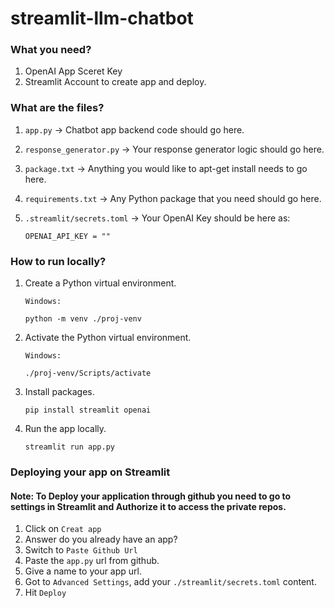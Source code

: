 # streamlit-llm-chatbot

### What you need?

1. OpenAI App Sceret Key
2. Streamlit Account to create app and deploy.

### What are the files?

1. `app.py` -> Chatbot app backend code should go here.
2. `response_generator.py` -> Your response generator logic should go here.
3. `package.txt` -> Anything you would like to apt-get install needs to go here.
4. `requirements.txt` -> Any Python package that you need should go here.
5. `.streamlit/secrets.toml` -> Your OpenAI Key should be here as:
    
    ```
    OPENAI_API_KEY = ""
    ```


### How to run locally?

1. Create a Python virtual environment.

    ```
    Windows:

    python -m venv ./proj-venv

    ```

2. Activate the Python virtual environment.

    ```
    Windows:

    ./proj-venv/Scripts/activate

    ```

3. Install packages.

    ```
    pip install streamlit openai
    ```

4. Run the app locally.

    ```
    streamlit run app.py
    ```

### Deploying your app on Streamlit

#### Note: To Deploy your application through github you need to go to settings in Streamlit and Authorize it to access the private repos.

1. Click on `Creat app`
2. Answer do you already have an app?
3. Switch to `Paste Github Url`
4. Paste the `app.py` url from github.
5. Give a name to your app url.
6. Got to `Advanced Settings`, add your `./streamlit/secrets.toml` content.
7. Hit `Deploy`


